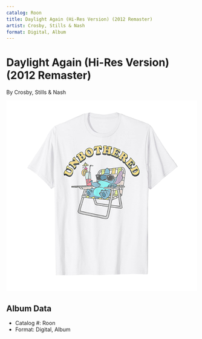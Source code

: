 ```yaml
---
catalog: Roon
title: Daylight Again (Hi-Res Version) (2012 Remaster)
artist: Crosby, Stills & Nash
format: Digital, Album
---
```


# Daylight Again (Hi-Res Version) (2012 Remaster)

By Crosby, Stills & Nash

![](../../assets/albumcovers/Crosby__Stills_and_Nash-Daylight_Again_Hi-Res_Version_2012_Remaster.png)

## Album Data

- Catalog #: Roon
- Format: Digital, Album

